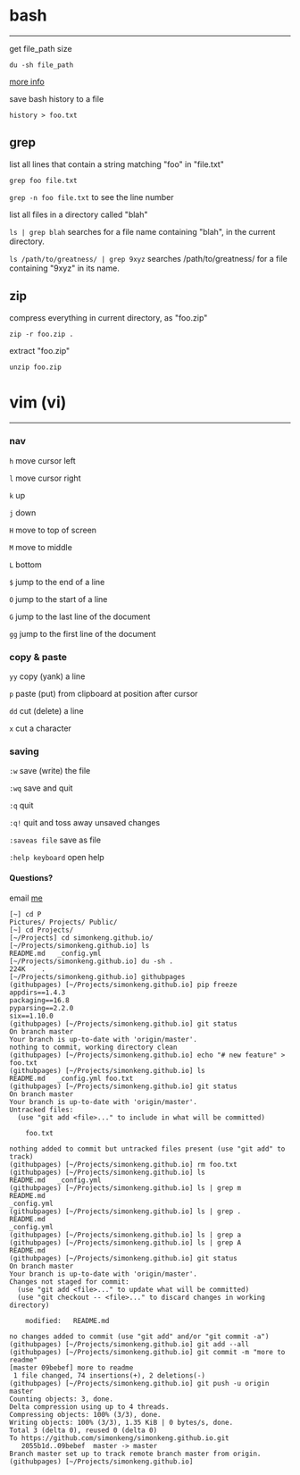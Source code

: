 # bash


-----


get file_path size

`du -sh file_path`

[more info](https://unix.stackexchange.com/questions/185764/how-do-i-get-the-size-of-a-directory-on-the-command-line)

save bash history to a file

`history > foo.txt`

## grep

list all lines that contain a string matching "foo" in "file.txt"

`grep foo file.txt`

`grep -n foo file.txt` to see the line number



list all files in a directory called "blah"

`ls | grep blah` searches for a file name containing "blah", in the current directory.

`ls /path/to/greatness/ | grep 9xyz` searches /path/to/greatness/ for a file containing "9xyz" in its name.




## zip

compress everything in current directory, as "foo.zip"

`zip -r foo.zip .`

extract "foo.zip"

`unzip foo.zip`








# vim (vi)


-----

### nav

`h` move cursor left

`l` move cursor right

`k` up

`j` down

`H` move to top of screen

`M` move to middle

`L` bottom

`$` jump to the end of a line

`O` jump to the start of a line

`G` jump to the last line of the document

`gg` jump to the first line of the document


### copy & paste

`yy` copy (yank) a line

`p` paste (put) from clipboard at position after cursor

`dd` cut (delete) a line

`x` cut a character


### saving

`:w` save (write) the file

`:wq` save and quit

`:q` quit

`:q!` quit and toss away unsaved changes

`:saveas file` save as file

`:help keyboard` open help







#### Questions?

email [me](simonkeng@me.com)

    [~] cd P
    Pictures/ Projects/ Public/
    [~] cd Projects/
    [~/Projects] cd simonkeng.github.io/
    [~/Projects/simonkeng.github.io] ls
    README.md   _config.yml
    [~/Projects/simonkeng.github.io] du -sh .
    224K    .
    [~/Projects/simonkeng.github.io] githubpages
    (githubpages) [~/Projects/simonkeng.github.io] pip freeze
    appdirs==1.4.3
    packaging==16.8
    pyparsing==2.2.0
    six==1.10.0
    (githubpages) [~/Projects/simonkeng.github.io] git status
    On branch master
    Your branch is up-to-date with 'origin/master'.
    nothing to commit, working directory clean
    (githubpages) [~/Projects/simonkeng.github.io] echo "# new feature" > foo.txt
    (githubpages) [~/Projects/simonkeng.github.io] ls
    README.md   _config.yml foo.txt
    (githubpages) [~/Projects/simonkeng.github.io] git status
    On branch master
    Your branch is up-to-date with 'origin/master'.
    Untracked files:
      (use "git add <file>..." to include in what will be committed)

        foo.txt

    nothing added to commit but untracked files present (use "git add" to track)
    (githubpages) [~/Projects/simonkeng.github.io] rm foo.txt
    (githubpages) [~/Projects/simonkeng.github.io] ls
    README.md   _config.yml
    (githubpages) [~/Projects/simonkeng.github.io] ls | grep m
    README.md
    _config.yml
    (githubpages) [~/Projects/simonkeng.github.io] ls | grep .
    README.md
    _config.yml
    (githubpages) [~/Projects/simonkeng.github.io] ls | grep a
    (githubpages) [~/Projects/simonkeng.github.io] ls | grep A
    README.md
    (githubpages) [~/Projects/simonkeng.github.io] git status
    On branch master
    Your branch is up-to-date with 'origin/master'.
    Changes not staged for commit:
      (use "git add <file>..." to update what will be committed)
      (use "git checkout -- <file>..." to discard changes in working directory)

        modified:   README.md

    no changes added to commit (use "git add" and/or "git commit -a")
    (githubpages) [~/Projects/simonkeng.github.io] git add --all
    (githubpages) [~/Projects/simonkeng.github.io] git commit -m "more to readme"
    [master 09bebef] more to readme
     1 file changed, 74 insertions(+), 2 deletions(-)
    (githubpages) [~/Projects/simonkeng.github.io] git push -u origin master
    Counting objects: 3, done.
    Delta compression using up to 4 threads.
    Compressing objects: 100% (3/3), done.
    Writing objects: 100% (3/3), 1.35 KiB | 0 bytes/s, done.
    Total 3 (delta 0), reused 0 (delta 0)
    To https://github.com/simonkeng/simonkeng.github.io.git
       2055b1d..09bebef  master -> master
    Branch master set up to track remote branch master from origin.
    (githubpages) [~/Projects/simonkeng.github.io]






















